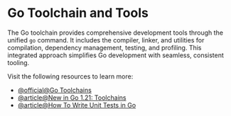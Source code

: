# Go Toolchain and Tools

The Go toolchain provides comprehensive development tools through the unified `go` command. It includes the compiler, linker, and utilities for compilation, dependency management, testing, and profiling. This integrated approach simplifies Go development with seamless, consistent tooling.

Visit the following resources to learn more:

- [@official@Go Toolchains](https://go.dev/doc/toolchain)
- [@article@New in Go 1.21: Toolchains](https://dev.to/eminetto/new-in-go-121-toolchains-5gn0)
- [@article@How To Write Unit Tests in Go](https://www.digitalocean.com/community/tutorials/how-to-write-unit-tests-in-go-using-go-test-and-the-testing-package)